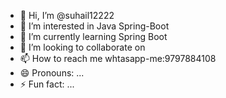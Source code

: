 - 👋 Hi, I’m @suhail12222
- 👀 I’m interested in Java Spring-Boot
- 🌱 I’m currently learning Spring Boot
- 💞️ I’m looking to collaborate on 
- 📫 How to reach me whtasapp-me:9797884108
- 😄 Pronouns: ...
- ⚡ Fun fact: ...

<!---
suhail12222/suhail12222 is a ✨ special ✨ repository because its `README.md` (this file) appears on your GitHub profile.
You can click the Preview link to take a look at your changes.
--->
